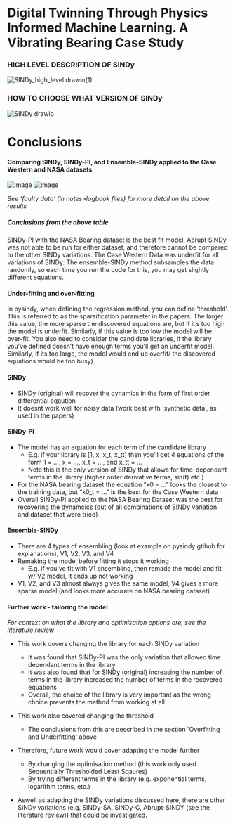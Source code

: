 # Digital Twinning Through Physics Informed Machine Learning. A Vibrating Bearing Case Study

### HIGH LEVEL DESCRIPTION OF SINDy
![SINDy_high_level drawio(1)](https://user-images.githubusercontent.com/63156182/186113939-4cc1aa39-c80b-4b24-a3f7-da9ff1dd14a6.png)

### HOW TO CHOOSE WHAT VERSION OF SINDy
![SINDy drawio](https://user-images.githubusercontent.com/63156182/186113773-0d86bf14-33cc-44a8-b086-c3855e33c762.png)


# Conclusions

#### Comparing SINDy, SINDy-PI, and Ensemble-SINDy applied to the Case Western and NASA datasets

![image](https://user-images.githubusercontent.com/63156182/186119562-07f6ec71-158a-45a7-97d2-842d4cc1c567.png)
![image](https://user-images.githubusercontent.com/63156182/186131974-74ba9b15-7482-4702-81e0-487b547141a4.png)


*See ‘faulty data’ (in notes>logbook files) for more detail on the above results*

##### Conclusions from the above table

SINDy-PI with the NASA Bearing dataset is the best fit model. Abrupt SINDy was not able to be run for either dataset, and therefore cannot be compared to the other SINDy variations. The Case Western Data was underfit for all variations of SINDy. The ensemble-SINDy method subsamples the data randomly, so each time you run the code for this, you may get slightly different equations. 

#### Under-fitting and over-fitting
In pysindy, when defining the regression method, you can define ‘threshold’. This is referred to as the sparsification parameter in the papers. The larger this value, the more sparse the discovered equations are, but if it’s too high the model is underfit. Similarly, if this value is too low the model will be over-fit. 
You also need to consider the candidate libraries, if the library you’ve defined doesn’t have enough terms you’ll get an underfit model. Similarly, if its too large, the model would end up overfit/ the discovered equations would be too busy)


#### SINDy
- SINDy (original) will recover the dynamics in the form of first order differential eqaution 
- It doesnt work well for noisy data (work best with 'synthetic data', as used in the papers)

#### SINDy-PI
- The model has an equation for each term of the candidate library 
  - E.g. if your library is [1, x, x_t, x_tt] then you’ll get 4 equations of the form 1 = …, x = …, x_t = …, and x_tt = …
  - Note this is the only version of SINDy that allows for time-dependant terms in the library (higher order derivative terms, sin(t) etc.)   
- For the NASA bearing dataset the equation “x0 = …” looks the closest to the training data, but “x0_t = …” is the best for the Case Western data 
- Overall SINDy-PI applied to the NASA Bearing Dataset was the best for recovering the dynamcics (out of all combinations of SINDy variation and dataset that were tried)

#### Ensemble-SINDy
- There are 4 types of ensembling (look at example on pysindy gtihub for explanations), V1, V2, V3, and V4
- Remaking the model before fitting it stops it working 
  - E.g. if you’ve fit with V1 ensembling, then remade the model and fit w/ V2 model, it ends up not working  
- V1, V2, and V3 almost always gives the same model, V4 gives a more sparse model (and looks more accurate on NASA bearing dataset) 


#### Further work - tailoring the model
*For context on what the library and optimisation options are, see the literature review*
- This work covers changing the library for each SINDy variation 
  - It was found that SINDy-PI was the only variation that allowed time dependant terms in the library
  - It was also found that for SINDy (original) increasing the number of terms in the library increased the number of terms in the recovered equations
  - Overall, the choice of the library is very important as the wrong choice prevents the method from working at all
 - This work also covered changing the threshold
    - The conclusions from this are described in the section 'Overfitting and Underfitting' above
  
 - Therefore, future work would cover adapting the model further
   - By changing the optimisation method (this work only used Sequentially Thresholded Least Sqaures)
   - By trying different terms in the library (e.g. exponential terms, logarithm terms, etc.)

 - Aswell as adapting the SINDy variations discussed here, there are other SINDy variations (e.g. SINDy-SA, SINDy-C, Abrupt-SINDY (see the literature review)) that could be investigated. 
